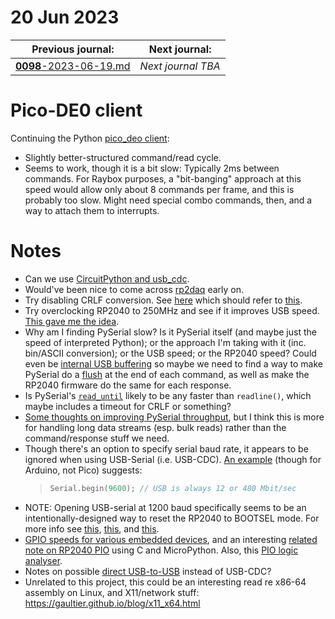 # 20 Jun 2023

| Previous journal: | Next journal: |
|-|-|
| [**0098**-2023-06-19.md](./0098-2023-06-19.md) | *Next journal TBA* |

# Pico-DE0 client

Continuing the Python [pico_deo client](https://github.com/algofoogle/sandpit/tree/master/pi_pico/pico-de0/client):

*   Slightly better-structured command/read cycle.
*   Seems to work, though it is a bit slow: Typically 2ms between commands.
    For Raybox purposes, a "bit-banging" approach at this speed would allow
    only about 8 commands per frame, and this is probably too slow.
    Might need special combo commands, then, and a way to attach them to
    interrupts.


# Notes

*   Can we use [CircuitPython and usb_cdc](https://docs.circuitpython.org/en/latest/shared-bindings/usb_cdc/index.html).
*   Would've been nice to come across [rp2daq](https://github.com/FilipDominec/rp2daq) early on.
*   Try disabling CRLF conversion. See [here](https://github.com/micropython/micropython/issues/7479#issuecomment-1216759103) which should refer to [this](https://github.com/FilipDominec/rp2daq/blob/9444db9fd02c36e15d23537ff5398544170416d3/rp2daq.c#L127).
*   Try overclocking RP2040 to 250MHz and see if it improves USB speed.
    [This gave me the idea](https://github.com/micropython/micropython/issues/7479).
*   Why am I finding PySerial slow? Is it PySerial itself (and maybe just
    the speed of interpreted Python); or the approach I'm taking with it
    (inc. bin/ASCII conversion); or the USB speed; or the RP2040 speed?
    Could even be [internal USB buffering](https://www.pjrc.com/teensy/td_serial.html#txbuffer)
    so maybe we need to find a way to make PySerial do a [flush](https://pyserial.readthedocs.io/en/latest/pyserial_api.html#serial.Serial.flush) at the end
    of each command, as well as make the RP2040 firmware do the same
    for each response.
*   Is PySerial's [`read_until`](https://pyserial.readthedocs.io/en/latest/pyserial_api.html#serial.Serial.read_until) likely to be any faster than `readline()`, which maybe includes a timeout for CRLF or something?
*   [Some thoughts on improving PySerial throughput](https://stackoverflow.com/a/56240817),
    but I think this is more for handling long data streams (esp. bulk reads)
    rather than the command/response stuff we need.
*   Though there's an option to specify serial baud rate, it appears to be ignored
    when using USB-Serial (i.e. USB-CDC).
    [An example](https://www.pjrc.com/teensy/td_serial.html)
    (though for Arduino, not Pico) suggests:
    >   ```c
    >   Serial.begin(9600); // USB is always 12 or 480 Mbit/sec
    >   ```
*   NOTE: Opening USB-serial at 1200 baud specifically seems to be an intentionally-designed
    way to reset the RP2040 to BOOTSEL mode.
    For more info see [this](https://gist.github.com/Hermann-SW/ca07f46b7f9456de41f0956d81de01a7),
    [this](https://github.com/raspberrypi/pico-sdk/blob/master/src/rp2_common/pico_stdio_usb/include/pico/stdio_usb.h#L54),
    and [this](https://github.com/raspberrypi/pico-sdk/blob/master/src/rp2_common/pico_stdio_usb/reset_interface.c#L104).
*   [GPIO speeds for various embedded devices](https://pub.pages.cba.mit.edu/ring/),
    and an interesting
    [related note on RP2040 PIO](https://gitlab.cba.mit.edu/quentinbolsee/rp2040-ring-pio/-/tree/main)
    using C and MicroPython. Also, this [PIO logic analyser](https://github.com/raspberrypi/pico-examples/tree/master/pio/logic_analyser).
*   Notes on possible [direct USB-to-USB](https://medium.com/geekculture/serial-connection-between-raspberry-pi-and-raspberry-pico-d6c0ba97c7dc) instead of USB-CDC?
*   Unrelated to this project, this could be an interesting read
    re x86-64 assembly on Linux, and X11/network stuff:
    https://gaultier.github.io/blog/x11_x64.html
